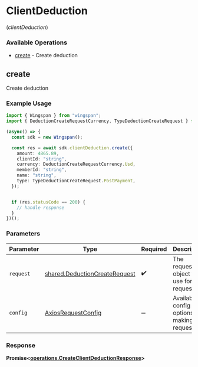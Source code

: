 # ClientDeduction
(*clientDeduction*)

### Available Operations

* [create](#create) - Create deduction

## create

Create deduction

### Example Usage

```typescript
import { Wingspan } from "wingspan";
import { DeductionCreateRequestCurrency, TypeDeductionCreateRequest } from "wingspan/dist/sdk/models/shared";

(async() => {
  const sdk = new Wingspan();

  const res = await sdk.clientDeduction.create({
    amount: 4865.89,
    clientId: "string",
    currency: DeductionCreateRequestCurrency.Usd,
    memberId: "string",
    name: "string",
    type: TypeDeductionCreateRequest.PostPayment,
  });


  if (res.statusCode == 200) {
    // handle response
  }
})();
```

### Parameters

| Parameter                                                                      | Type                                                                           | Required                                                                       | Description                                                                    |
| ------------------------------------------------------------------------------ | ------------------------------------------------------------------------------ | ------------------------------------------------------------------------------ | ------------------------------------------------------------------------------ |
| `request`                                                                      | [shared.DeductionCreateRequest](../../models/shared/deductioncreaterequest.md) | :heavy_check_mark:                                                             | The request object to use for the request.                                     |
| `config`                                                                       | [AxiosRequestConfig](https://axios-http.com/docs/req_config)                   | :heavy_minus_sign:                                                             | Available config options for making requests.                                  |


### Response

**Promise<[operations.CreateClientDeductionResponse](../../models/operations/createclientdeductionresponse.md)>**

